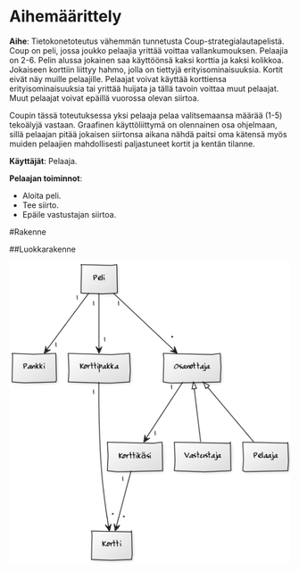 # Aihemäärittely
**Aihe**: Tietokonetoteutus vähemmän tunnetusta Coup-strategialautapelistä.
Coup on peli, jossa joukko pelaajia yrittää voittaa vallankumouksen.
Pelaajia on 2-6. Pelin alussa jokainen saa käyttöönsä kaksi korttia ja kaksi kolikkoa.
Jokaiseen korttiin liittyy hahmo, jolla on tiettyjä erityisominaisuuksia. Kortit eivät näy muille pelaajille.
Pelaajat voivat käyttää korttiensa erityisominaisuuksia tai yrittää huijata ja tällä tavoin voittaa muut pelaajat. Muut pelaajat voivat epäillä vuorossa olevan siirtoa.

Coupin tässä toteutuksessa yksi pelaaja pelaa valitsemaansa määrää (1-5) tekoälyjä vastaan.
Graafinen käyttöliittymä on olennainen osa ohjelmaan, sillä pelaajan pitää jokaisen siirtonsa aikana nähdä paitsi oma kätensä myös muiden pelaajien mahdollisesti paljastuneet kortit ja kentän tilanne.

**Käyttäjät**: Pelaaja.

**Pelaajan toiminnot**: 
* Aloita peli.
* Tee siirto.
* Epäile vastustajan siirtoa.


#Rakenne

##Luokkarakenne

![Luokkakaavio](luokkakaavio.png)

